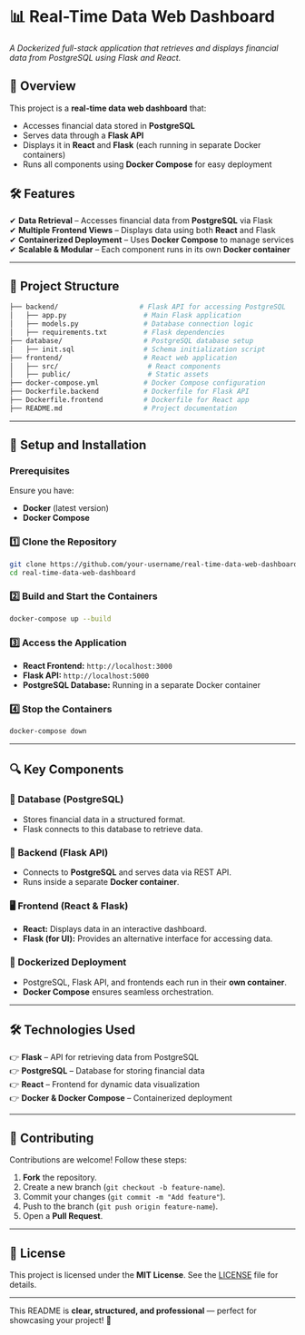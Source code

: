 # **📊 Real-Time Data Web Dashboard**  
*A Dockerized full-stack application that retrieves and displays financial data from PostgreSQL using Flask and React.*  

## 🚀 Overview  
This project is a **real-time data web dashboard** that:  
- Accesses financial data stored in **PostgreSQL**  
- Serves data through a **Flask API**  
- Displays it in **React** and **Flask** (each running in separate Docker containers)  
- Runs all components using **Docker Compose** for easy deployment  

## 🛠️ Features  
✔ **Data Retrieval** – Accesses financial data from **PostgreSQL** via Flask  
✔ **Multiple Frontend Views** – Displays data using both **React** and Flask  
✔ **Containerized Deployment** – Uses **Docker Compose** to manage services  
✔ **Scalable & Modular** – Each component runs in its own **Docker container**  

---

## 📂 Project Structure  
```bash
├── backend/                    # Flask API for accessing PostgreSQL
│   ├── app.py                   # Main Flask application
│   ├── models.py                # Database connection logic
│   ├── requirements.txt         # Flask dependencies
├── database/                    # PostgreSQL database setup
│   ├── init.sql                 # Schema initialization script
├── frontend/                    # React web application
│   ├── src/                      # React components
│   ├── public/                   # Static assets
├── docker-compose.yml           # Docker Compose configuration
├── Dockerfile.backend           # Dockerfile for Flask API
├── Dockerfile.frontend          # Dockerfile for React app
├── README.md                    # Project documentation
```

---

## 🔧 Setup and Installation  

### **Prerequisites**  
Ensure you have:  
- **Docker** (latest version)  
- **Docker Compose**  

### **1️⃣ Clone the Repository**  
```bash
git clone https://github.com/your-username/real-time-data-web-dashboard.git
cd real-time-data-web-dashboard
```

### **2️⃣ Build and Start the Containers**  
```bash
docker-compose up --build
```

### **3️⃣ Access the Application**  
- **React Frontend:** `http://localhost:3000`  
- **Flask API:** `http://localhost:5000`  
- **PostgreSQL Database:** Running in a separate Docker container  

### **4️⃣ Stop the Containers**  
```bash
docker-compose down
```

---

## 🔍 Key Components  

### **👔 Database (PostgreSQL)**
- Stores financial data in a structured format.  
- Flask connects to this database to retrieve data.  

### **👀 Backend (Flask API)**
- Connects to **PostgreSQL** and serves data via REST API.  
- Runs inside a separate **Docker container**.  

### **🖥️ Frontend (React & Flask)**
- **React:** Displays data in an interactive dashboard.  
- **Flask (for UI):** Provides an alternative interface for accessing data.  

### **🐳 Dockerized Deployment**
- PostgreSQL, Flask API, and frontends each run in their **own container**.  
- **Docker Compose** ensures seamless orchestration.  

---

## 🛠️ Technologies Used  
👉 **Flask** – API for retrieving data from PostgreSQL  
👉 **PostgreSQL** – Database for storing financial data  
👉 **React** – Frontend for dynamic data visualization  
👉 **Docker & Docker Compose** – Containerized deployment  

---

## 🤝 Contributing  
Contributions are welcome! Follow these steps:  
1. **Fork** the repository.  
2. Create a new branch (`git checkout -b feature-name`).  
3. Commit your changes (`git commit -m "Add feature"`).  
4. Push to the branch (`git push origin feature-name`).  
5. Open a **Pull Request**.  

---

## 📝 License  
This project is licensed under the **MIT License**. See the [LICENSE](LICENSE) file for details.  

---

This README is **clear, structured, and professional** — perfect for showcasing your project! 🚀

